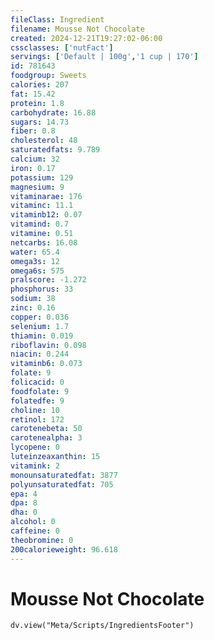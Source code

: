 ```yaml
---
fileClass: Ingredient
filename: Mousse Not Chocolate
created: 2024-12-21T19:27:02-06:00
cssclasses: ['nutFact']
servings: ['Default | 100g','1 cup | 170']
id: 781643
foodgroup: Sweets
calories: 207
fat: 15.42
protein: 1.8
carbohydrate: 16.88
sugars: 14.73
fiber: 0.8
cholesterol: 48
saturatedfats: 9.789
calcium: 32
iron: 0.17
potassium: 129
magnesium: 9
vitaminarae: 176
vitaminc: 11.1
vitaminb12: 0.07
vitamind: 0.7
vitamine: 0.51
netcarbs: 16.08
water: 65.4
omega3s: 12
omega6s: 575
pralscore: -1.272
phosphorus: 33
sodium: 38
zinc: 0.16
copper: 0.036
selenium: 1.7
thiamin: 0.019
riboflavin: 0.098
niacin: 0.244
vitaminb6: 0.073
folate: 9
folicacid: 0
foodfolate: 9
folatedfe: 9
choline: 10
retinol: 172
carotenebeta: 50
carotenealpha: 3
lycopene: 0
luteinzeaxanthin: 15
vitamink: 2
monounsaturatedfat: 3877
polyunsaturatedfat: 705
epa: 4
dpa: 8
dha: 0
alcohol: 0
caffeine: 0
theobromine: 0
200calorieweight: 96.618
---
```


# Mousse Not Chocolate

```dataviewjs
dv.view("Meta/Scripts/IngredientsFooter")
```